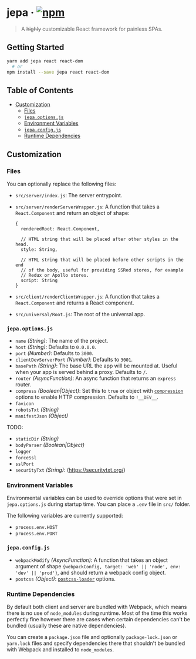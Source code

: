 # jepa · [![npm](https://img.shields.io/npm/v/jepa.svg)](https://npm.im/jepa)

> A ~~highly~~ customizable React framework for painless SPAs.

## Getting Started

```sh
yarn add jepa react react-dom
  # or
npm install --save jepa react react-dom
```

## Table of Contents

*   [Customization](#customization)
    *   [Files](#files)
    *   [`jepa.options.js`](#jepaoptionsjs)
    *   [Environment Variables](#environment-variables)
    *   [`jepa.config.js`](#jepaconfigjs)
    *   [Runtime Dependencies](#runtime-dependencies)

## Customization

### Files

You can optionally replace the following files:

*   `src/server/index.js`: The server entrypoint.
*   `src/server/renderServerWrapper.js`: A function that takes a
    `React.Component` and return an object of shape:

    ```
    {
      renderedRoot: React.Component,

      // HTML string that will be placed after other styles in the head.
      style: String,

      // HTML string that will be placed before other scripts in the end
      // of the body, useful for providing SSRed stores, for example
      // Redux or Apollo stores.
      script: String
    }
    ```

*   `src/client/renderClientWrapper.js`: A function that takes a
    `React.Component` and returns a React component.
*   `src/universal/Root.js`: The root of the universal app.

### `jepa.options.js`

*   `name` _(String)_: The name of the project.
*   `host` _(String)_: Defaults to `0.0.0.0`.
*   `port` _(Number)_: Defaults to `3000`.
*   `clientDevServerPort` _(Number)_: Defaults to `3001`.
*   `basePath` _(String)_: The base URL the app will be mounted at.
    Useful when your app is served behind a proxy. Defaults to `/`.
*   `router` _(AsyncFunction)_: An async function that returns an
    `express` router.
*   `compress` _(Boolean|Object)_: Set this to `true` or object with
    [`compression`](https://github.com/expressjs/compression) options
    to enable HTTP compression. Defaults to `!__DEV__`.
*   `favicon`
*   `robotsTxt` _(String)_
*   `manifestJson` _(Object)_

TODO:

*   `staticDir` _(String)_
*   `bodyParser` _(Boolean|Object)_
*   `logger`
*   `forceSsl`
*   `sslPort`
*   `securityTxt` _(String)_: (https://securitytxt.org/)

### Environment Variables

Environmental variables can be used to override options that were set in
`jepa.options.js` during startup time. You can place a `.env` file in
`src/` folder.

The following variables are currently supported:

*   `process.env.HOST`
*   `process.env.PORT`

### `jepa.config.js`

*   `webpackModify` _(AsyncFunction)_: A function that takes an object
    argument of shape `{webpackConfig, target: 'web' || 'node', env: 'dev' || 'prod'}`,
    and should return a webpack config object.
*   `postcss` _(Object)_: [`postcss-loader`](https://github.com/postcss/postcss-loader) options.

### Runtime Dependencies

By default both client and server are bundled with Webpack, which means
there is no use of `node_modules` during runtime. Most of the time this
works perfectly fine however there are cases when certain dependencies
can't be bundled (usually these are native dependencies).

You can create a `package.json` file and optionally `package-lock.json`
or `yarn.lock` files and specify dependencies there that shouldn't be
bundled with Webpack and installed to `node_modules`.
